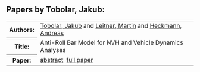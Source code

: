 <h2>Papers by Tobolar, Jakub:</h2>
<!-- Begin papers -->
<table>
<tr><th>Authors:</th><td>
<a href="../authors/author_240.html">Tobolar, Jakub</a> and 
<a href="../authors/author_144.html">Leitner, Martin</a> and 
<a href="../authors/author_096.html">Heckmann, Andreas</a>
</td></tr>
<tr><th>Title:  </th><td>Anti-Roll Bar Model for NVH and Vehicle Dynamics Analyses</td></tr>
<tr><th>Paper:  </th><td><a href="../abstracts/Modelica2019abstract1D1.pdf">abstract</a>&nbsp;&nbsp;<a href="../papers/Modelica2019paper1D1.pdf">full paper</a></td></tr>
</table>
<br>
<!-- End papers -->